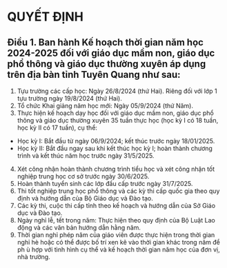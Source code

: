 # QUYẾT ĐỊNH

## Điều 1. Ban hành Kế hoạch thời gian năm học 2024-2025 đối với giáo dục mầm non, giáo dục phổ thông và giáo dục thường xuyên áp dụng trên địa bàn tỉnh Tuyên Quang như sau:  
1. Tựu trường các cấp học: Ngày 26/8/2024 (thứ Hai). Riêng đối với lớp 1 tựu trường ngày 19/8/2024 (thứ Hai).  
2. Tổ chức Khai giảng năm học mới: Ngày 05/9/2024 (thứ Năm).  
3. Thực hiện kế hoạch dạy học đối với giáo dục mầm non, giáo dục phổ thông và giáo dục thường xuyên 35 tuần thực học (học kỳ I có 18 tuần, học kỳ II có 17 tuần), cụ thể:  
- Học kỳ I: Bắt đầu từ ngày 06/9/2024; kết thúc trước ngày 18/01/2025.  
- Học kỳ II: Bắt đầu ngay sau khi kết thúc học kỳ I; hoàn thành chương trình và kết thúc năm học trước ngày 31/5/2025.  
4. Xét công nhận hoàn thành chương trình tiểu học và xét công nhận tốt nghiệp trung học cơ sở trước ngày 30/6/2025.  
5. Hoàn thành tuyển sinh các lớp đầu cấp trước ngày 31/7/2025.  
6. Thi tốt nghiệp trung học phổ thông và các kỳ thi cấp quốc gia theo quy định và hướng dẫn của Bộ Giáo dục và Đào tạo.  
7. Các kỳ thi, cuộc thi cấp tỉnh theo kế hoạch và hướng dẫn của Sở Giáo dục và Đào tạo.  
8. Ngày nghỉ lễ, tết trong năm: Thực hiện theo quy định của Bộ Luật Lao động và các văn bản hướng dẫn hằng năm.  
9. Thời gian nghỉ phép năm của giáo viên được thực hiện trong thời gian nghỉ hè hoặc có thể được bố trí xen kẽ vào thời gian khác trong năm để ph ù hợp với tình hình cụ thể và kế hoạch thời gian năm học của đơn vị, nhà trường.